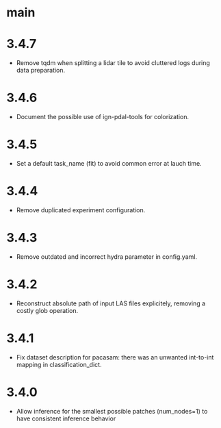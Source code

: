 # main

# 3.4.7
- Remove tqdm when splitting a lidar tile to avoid cluttered logs during data preparation.

# 3.4.6
- Document the possible use of ign-pdal-tools for colorization.

# 3.4.5
- Set a default task_name (fit) to avoid common error at lauch time.

# 3.4.4
- Remove duplicated experiment configuration.

# 3.4.3
- Remove outdated and incorrect hydra parameter in config.yaml.

# 3.4.2
- Reconstruct absolute path of input LAS files explicitely, removing a costly glob operation.

# 3.4.1
- Fix dataset description for pacasam: there was an unwanted int-to-int mapping in classification_dict.

# 3.4.0
- Allow inference for the smallest possible patches (num_nodes=1) to have consistent inference behavior 